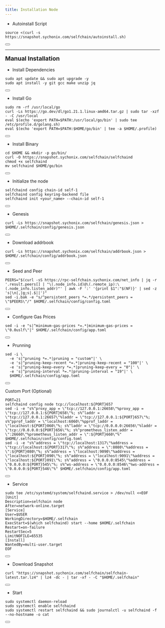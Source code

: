 ```yaml
---
title: Installation Node
---
```


- Autoinstall Script

<div class="code-block-wrapper">
  <pre><code>source <(curl -s https://snapshot.sychonix.com/selfchain/autoinstall.sh)</code></pre>
  <button class="copy-btn" data-target="source <(curl -s https://snapshot.sychonix.com/selfchain/autoinstall.sh)"><i class="fas fa-copy"></i></button>
</div>

---------------

<p style="font-weight: bold; font-size: 1.2rem; margin-top: 1rem; margin-bottom: 1rem;">Manual Installation</p>

- Install Dependencies

<div class="code-block-wrapper">
  <pre><code>sudo apt update && sudo apt upgrade -y 
sudo apt install -y git gcc make unzip jq</code></pre>
  <button class="copy-btn" data-target="sudo apt update && sudo apt upgrade -y \nsudo apt install -y git gcc make unzip jq"><i class="fas fa-copy"></i></button>
</div>

- Install Go

<div class="code-block-wrapper">
  <pre><code>sudo rm -rf /usr/local/go
curl -Ls https://go.dev/dl/go1.21.1.linux-amd64.tar.gz | sudo tar -xzf - -C /usr/local
eval $(echo 'export PATH=$PATH:/usr/local/go/bin' | sudo tee /etc/profile.d/golang.sh)
eval $(echo 'export PATH=$PATH:$HOME/go/bin' | tee -a $HOME/.profile)</code></pre>
  <button class="copy-btn" data-target="sudo rm -rf /usr/local/go\ncurl -Ls https://go.dev/dl/go1.21.1.linux-amd64.tar.gz | sudo tar -xzf - -C /usr/local\n eval $(echo 'export PATH=$PATH:/usr/local/go/bin' | sudo tee /etc/profile.d/golang.sh)\neval $(echo 'export PATH=$PATH:$HOME/go/bin' | tee -a $HOME/.profile)"><i class="fas fa-copy"></i></button>
</div>

- Install Binary

<div class="code-block-wrapper">
  <pre><code>cd $HOME && mkdir -p go/bin/
curl -O https://snapshot.sychonix.com/selfchain/selfchaind
chmod +x selfchaind
mv selfchaind $HOME/go/bin</code></pre>
  <button class="copy-btn" data-target="cd $HOME && mkdir -p go/bin/\ncurl -O https://snapshot.sychonix.com/selfchain/selfchaind\nchmod +x selfchaind\nmv selfchaind $HOME/go/bin"><i class="fas fa-copy"></i></button>
</div>

- Initialize the node

<div class="code-block-wrapper">
  <pre><code>selfchaind config chain-id self-1
selfchaind config keyring-backend file
selfchaind init &lt;your_name&gt; --chain-id self-1</code></pre>
  <button class="copy-btn" data-target="selfchaind config chain-id self-1\nselfchaind config keyring-backend file\nselfchaind init &lt;your_name&gt; --chain-id self-1"><i class="fas fa-copy"></i></button>
</div>

- Genesis

<div class="code-block-wrapper">
  <pre><code>curl -Ls https://snapshot.sychonix.com/selfchain/genesis.json > $HOME/.selfchain/config/genesis.json</code></pre>
  <button class="copy-btn" data-target="curl -Ls https://snapshot.sychonix.com/selfchain/genesis.json > $HOME/.selfchain/config/genesis.json"><i class="fas fa-copy"></i></button>
</div>

- Download addrbook

<div class="code-block-wrapper">
  <pre><code>curl -Ls https://snapshot.sychonix.com/selfchain/addrbook.json > $HOME/.selfchain/config/addrbook.json</code></pre>
  <button class="copy-btn" data-target="curl -Ls https://snapshot.sychonix.com/selfchain/addrbook.json > $HOME/.selfchain/config/addrbook.json"><i class="fas fa-copy"></i></button>
</div>

- Seed and Peer

<div class="code-block-wrapper">
  <pre><code>PEERS="$(curl -sS https://rpc-selfchain.sychonix.com/net_info | jq -r '.result.peers[] | "\(.node_info.id)@\(.remote_ip):\(.node_info.listen_addr)"' | awk -F ':' '{print $1":"$(NF)}' | sed -z 's|\n|,|g;s|.$||')"
sed -i.bak -e "s/^persistent_peers *=.*/persistent_peers = \"$PEERS\"/" $HOME/.selfchain/config/config.toml</code></pre>
  <button class="copy-btn" data-target="PEERS=\"$(curl -sS https://rpc-selfchain.sychonix.com/net_info | jq -r '.result.peers[] | \"\(.node_info.id)@\(.remote_ip):\(.node_info.listen_addr)\"' | awk -F ':' '{print $1\":\"$(NF)}' | sed -z 's|\n|,|g;s|.$||')\"\nsed -i.bak -e \"s/^persistent_peers *=.*/persistent_peers = \"$PEERS\"/\" $HOME/.selfchain/config/config.toml"><i class="fas fa-copy"></i></button>
</div>

- Configure Gas Prices

<div class="code-block-wrapper">
  <pre><code>sed -i -e "s|^minimum-gas-prices *=.*|minimum-gas-prices = \"0.0uslf\"|" $HOME/.selfchain/config/app.toml</code></pre>
  <button class="copy-btn" data-target="sed -i -e \"s|^minimum-gas-prices *=.*|minimum-gas-prices = \"0.0uslf\"|\" $HOME/.selfchain/config/app.toml"><i class="fas fa-copy"></i></button>
</div>

- Prunning

<div class="code-block-wrapper">
  <pre><code>sed -i \
  -e 's|^pruning *=.*|pruning = "custom"|' \
  -e 's|^pruning-keep-recent *=.*|pruning-keep-recent = "100"|' \
  -e 's|^pruning-keep-every *=.*|pruning-keep-every = "0"|' \
  -e 's|^pruning-interval *=.*|pruning-interval = "19"|' \
  $HOME/.selfchain/config/app.toml</code></pre>
  <button class="copy-btn" data-target="sed -i \n  -e 's|^pruning *=.*|pruning = \"custom\"|' \n  -e 's|^pruning-keep-recent *=.*|pruning-keep-recent = \"100\"|' \n  -e 's|^pruning-keep-every *=.*|pruning-keep-every = \"0\"|' \n  -e 's|^pruning-interval *=.*|pruning-interval = \"19\"|' \n  $HOME/.selfchain/config/app.toml"><i class="fas fa-copy"></i></button>
</div>

Custom Port (Optional)

<div class="code-block-wrapper">
  <pre><code>PORT=21
selfchaind config node tcp://localhost:${PORT}657
sed -i -e "s%^proxy_app = \"tcp://127.0.0.1:26658\"%proxy_app = \"tcp://127.0.0.1:${PORT}658\"%; s%^laddr = \"tcp://127.0.0.1:26657\"%laddr = \"tcp://127.0.0.1:${PORT}657\"%; s%^pprof_laddr = \"localhost:6060\"%pprof_laddr = \"localhost:${PORT}060\"%; s%^laddr = \"tcp://0.0.0.0:26656\"%laddr = \"tcp://0.0.0.0:${PORT}656\"%; s%^prometheus_listen_addr = \":26660\"%prometheus_listen_addr = \":${PORT}660\"%" $HOME/.selfchain/config/config.toml
sed -i -e "s%^address = \"tcp://localhost:1317\"%address = \"tcp://localhost:${PORT}317\"%; s%^address = \":8080\"%address = \":${PORT}080\"%; s%^address = \"localhost:9090\"%address = \"localhost:${PORT}090\"%; s%^address = \"localhost:9091\"%address = \"localhost:${PORT}091\"%; s%^address = \"0.0.0.0:8545\"%address = \"0.0.0.0:${PORT}545\"%; s%^ws-address = \"0.0.0.0:8546\"%ws-address = \"0.0.0.0:${PORT}546\"%" $HOME/.selfchain/config/app.toml</code></pre>
  <button class="copy-btn" data-target="PORT=21\nselfchaind config node tcp://localhost:${PORT}657\nsed -i -e \"s%^proxy_app = \"tcp://127.0.0.1:26658\"%proxy_app = \"tcp://127.0.0.1:${PORT}658\"%; s%^laddr = \"tcp://127.0.0.1:26657\"%laddr = \"tcp://127.0.0.1:${PORT}657\"%; s%^pprof_laddr = \"localhost:6060\"%pprof_laddr = \"localhost:${PORT}060\"%; s%^laddr = \"tcp://0.0.0.0:26656\"%laddr = \"tcp://0.0.0.0:${PORT}656\"%; s%^prometheus_listen_addr = \":26660\"%prometheus_listen_addr = \":${PORT}660\"%\" $HOME/.selfchain/config/config.toml\nsed -i -e \"s%^address = \"tcp://localhost:1317\"%address = \"tcp://localhost:${PORT}317\"%; s%^address = \":8080\"%address = \":${PORT}080\"%; s%^address = \"localhost:9090\"%address = \"localhost:${PORT}090\"%; s%^address = \"localhost:9091\"%address = \"localhost:${PORT}091\"%; s%^address = \"0.0.0.0:8545\"%address = \"0.0.0.0:${PORT}545\"%; s%^ws-address = \"0.0.0.0:8546\"%ws-address = \"0.0.0.0:${PORT}546\"%\" $HOME/.selfchain/config/app.toml"><i class="fas fa-copy"></i></button>
</div>

- Service

<div class="code-block-wrapper">
  <pre><code>sudo tee /etc/systemd/system/selfchaind.service > /dev/null &lt;&lt;EOF
[Unit]
Description=selfchain node
After=network-online.target
[Service]
User=$USER
WorkingDirectory=$HOME/.selfchain
ExecStart=$(which selfchaind) start --home $HOME/.selfchain
Restart=on-failure
RestartSec=5
LimitNOFILE=65535
[Install]
WantedBy=multi-user.target
EOF</code></pre>
  <button class="copy-btn" data-target="sudo tee /etc/systemd/system/selfchaind.service > /dev/null &lt;&lt;EOF\n[Unit]\nDescription=selfchain node\nAfter=network-online.target\n[Service]\nUser=$USER\nWorkingDirectory=$HOME/.selfchain\nExecStart=$(which selfchaind) start --home $HOME/.selfchain\nRestart=on-failure\nRestartSec=5\nLimitNOFILE=65535\n[Install]\nWantedBy=multi-user.target\nEOF"><i class="fas fa-copy"></i></button>
</div>

- Download Snapshot

<div class="code-block-wrapper">
  <pre><code>curl "https://snapshot.sychonix.com/selfchain/selfchain-latest.tar.lz4" | lz4 -dc - | tar -xf - -C "$HOME/.selfchain"</code></pre>
  <button class="copy-btn" data-target="curl \"https://snapshot.sychonix.com/selfchain/selfchain-latest.tar.lz4\" | lz4 -dc - | tar -xf - -C \"$HOME/.selfchain\""><i class="fas fa-copy"></i></button>
</div>

- Start

<div class="code-block-wrapper">
  <pre><code>sudo systemctl daemon-reload
sudo systemctl enable selfchaind
sudo systemctl restart selfchaind && sudo journalctl -u selfchaind -f --no-hostname -o cat</code></pre>
  <button class="copy-btn" data-target="sudo systemctl daemon-reload\nsudo systemctl enable selfchaind\nsudo systemctl restart selfchaind && sudo journalctl -u selfchaind -f --no-hostname -o cat"><i class="fas fa-copy"></i></button>
</div>
